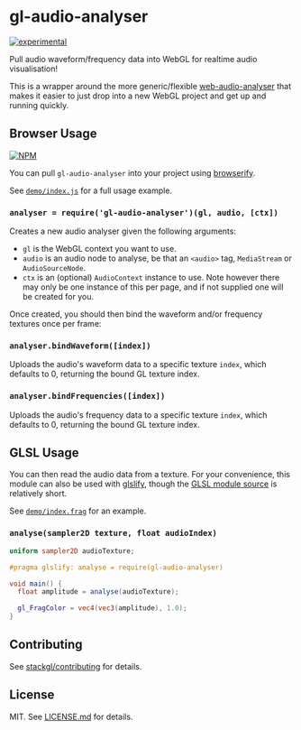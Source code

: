 # gl-audio-analyser

[![experimental](http://badges.github.io/stability-badges/dist/experimental.svg)](http://github.com/badges/stability-badges)

Pull audio waveform/frequency data into WebGL for realtime audio visualisation!

This is a wrapper around the more generic/flexible [web-audio-analyser](http://github.com/hughsk/web-audio-analyser) that makes it easier to just drop into a new WebGL project and get up and running quickly.

## Browser Usage

[![NPM](https://nodei.co/npm/gl-audio-analyser.png)](https://nodei.co/npm/gl-audio-analyser/)

You can pull `gl-audio-analyser` into your project using [browserify](http://browserify.org).

See [`demo/index.js`](demo/index.js) for a full usage example.

### `analyser = require('gl-audio-analyser')(gl, audio, [ctx])`

Creates a new audio analyser given the following arguments:

* `gl` is the WebGL context you want to use.
* `audio` is an audio node to analyse, be that an `<audio>` tag,
  `MediaStream` or `AudioSourceNode`.
* `ctx` is an (optional) `AudioContext` instance to use.
  Note however there may only be one instance of this per page,
  and if not supplied one will be created for you.

Once created, you should then bind the waveform and/or frequency
textures once per frame:

### `analyser.bindWaveform([index])`

Uploads the audio's waveform data to a specific texture `index`, which defaults to 0, returning the bound GL texture index.

### `analyser.bindFrequencies([index])`

Uploads the audio's frequency data to a specific texture `index`, which defaults to 0, returning the bound GL texture index.

## GLSL Usage

You can then read the audio data from a texture. For your convenience,
this module can also be used with
[glslify](http://github.com/stackgl/glslify), though the [GLSL module
source](index.glsl) is relatively short.

See [`demo/index.frag`](demo/index.frag) for an example.

### `analyse(sampler2D texture, float audioIndex)`

``` glsl
uniform sampler2D audioTexture;

#pragma glslify: analyse = require(gl-audio-analyser)

void main() {
  float amplitude = analyse(audioTexture);

  gl_FragColor = vec4(vec3(amplitude), 1.0);
}
```

## Contributing

See [stackgl/contributing](https://github.com/stackgl/contributing) for details.

## License

MIT. See [LICENSE.md](http://github.com/stackgl/gl-audio-analyser/blob/master/LICENSE.md) for details.
